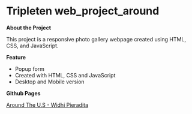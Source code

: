 # Tripleten web_project_around

**About the Project**

This project is a responsive photo gallery webpage created using HTML, CSS, and JavaScript.

**Feature**
- Popup form
- Created with HTML, CSS and JavaScript
- Desktop and Mobile version

**Github Pages**

[Around The U.S - Widhi Pieradita](https://pierdit.github.io/web_project_around/)
